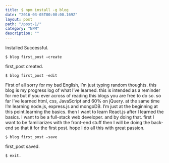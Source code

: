 ```yaml
---
title: $ npm install -g blog
date: "2016-03-05T00:00:00.169Z"
layout: post
path: "/post-1/"
category: "NPM"
description: ""
---
```


Installed Successful.

```
$ blog first_post –create
```

first_post created.

```
$ blog first_post -edit
```

First of all sorry for my bad English, I’m just typing random thoughts. this blog is my progress log of what I’ve learned. this is intended as a reminder for me but if you ever across of reading this blogs you are free to do so. so far I’ve learned html, css, JavaScript and 60% on jQuery. at the same time I’m learning node.js, express.js and mongoDB. I’m just at the beginning at this point.learning the basics. then I want to learn React.js after I learned the basics. I want to be a full-stack web developer. and by doing that. first I want to be familiarizes with the front-end stuff then I will be doing the back-end so that it for the first post. hope I do all this with great passion.

```
$ blog first_post –save
```

first_post saved.

```
$ exit.
```
